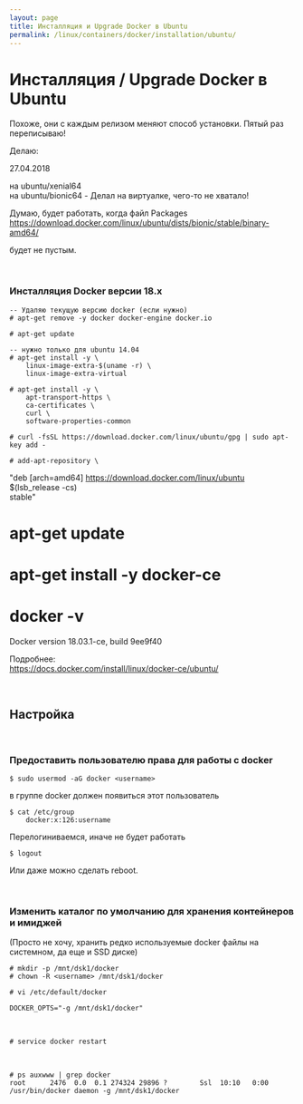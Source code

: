 ```yaml
---
layout: page
title: Инсталляция и Upgrade Docker в Ubuntu
permalink: /linux/containers/docker/installation/ubuntu/
---
```



# Инсталляция / Upgrade Docker в Ubuntu


Похоже, они с каждым релизом меняют способ установки. 
Пятый раз переписываю!

Делаю:  

27.04.2018

на ubuntu/xenial64  
на ubuntu/bionic64 - Делал на виртуалке, чего-то не хватало!

Думаю, будет работать, когда файл Packages  
https://download.docker.com/linux/ubuntu/dists/bionic/stable/binary-amd64/

будет не пустым.



<br/>

### Инсталляция Docker версии 18.x

    -- Удаляю текущую версию docker (если нужно)
    # apt-get remove -y docker docker-engine docker.io

    # apt-get update

    -- нужно только для ubuntu 14.04
    # apt-get install -y \
        linux-image-extra-$(uname -r) \
        linux-image-extra-virtual
        
    # apt-get install -y \
        apt-transport-https \
        ca-certificates \
        curl \
        software-properties-common
        
    # curl -fsSL https://download.docker.com/linux/ubuntu/gpg | sudo apt-key add -

<!-- 
    # apt-key fingerprint 0EBFCD88 -->
    

    # add-apt-repository \
   "deb [arch=amd64] https://download.docker.com/linux/ubuntu \
   $(lsb_release -cs) \
   stable"
   
   
   # apt-get update
   # apt-get install -y docker-ce

   # docker -v
   Docker version 18.03.1-ce, build 9ee9f40


Подробнее:  
https://docs.docker.com/install/linux/docker-ce/ubuntu/


<br/>

## Настройка 

<br/>

### Предоставить пользователю права для работы с docker


    $ sudo usermod -aG docker <username>
    
    
<!-- $ sudo gpasswd -a <username> docker -->

в группе docker должен появиться этот пользователь  

    $ cat /etc/group
        docker:x:126:username

Перелогиниваемся, иначе не будет работать

    $ logout

Или даже можно сделать reboot.

<br/>

### Изменить каталог по умолчанию для хранения контейнеров и имиджей

(Просто не хочу, хранить редко используемые docker файлы на системном, да еще и SSD диске)

    # mkdir -p /mnt/dsk1/docker
    # chown -R <username> /mnt/dsk1/docker

    # vi /etc/default/docker

    DOCKER_OPTS="-g /mnt/dsk1/docker"

<br/>

    # service docker restart

<br/>

    # ps auxwww | grep docker
    root      2476  0.0  0.1 274324 29896 ?        Ssl  10:10   0:00 /usr/bin/docker daemon -g /mnt/dsk1/docker
